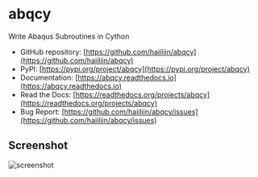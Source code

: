 # abqcy

Write Abaqus Subroutines in Cython

- GitHub repository: [https://github.com/haiiliin/abqcy](https://github.com/haiiliin/abqcy)
- PyPI: [https://pypi.org/project/abqcy](https://pypi.org/project/abqcy)
- Documentation: [https://abqcy.readthedocs.io](https://abqcy.readthedocs.io)
- Read the Docs: [https://readthedocs.org/projects/abqcy](https://readthedocs.org/projects/abqcy)
- Bug Report: [https://github.com/haiiliin/abqcy/issues](https://github.com/haiiliin/abqcy/issues)

## Screenshot

![screenshot](./docs/tutorials/workflows.gif)
